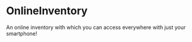 # OnlineInventory
An online inventory with which you can access everywhere with just your smartphone!
